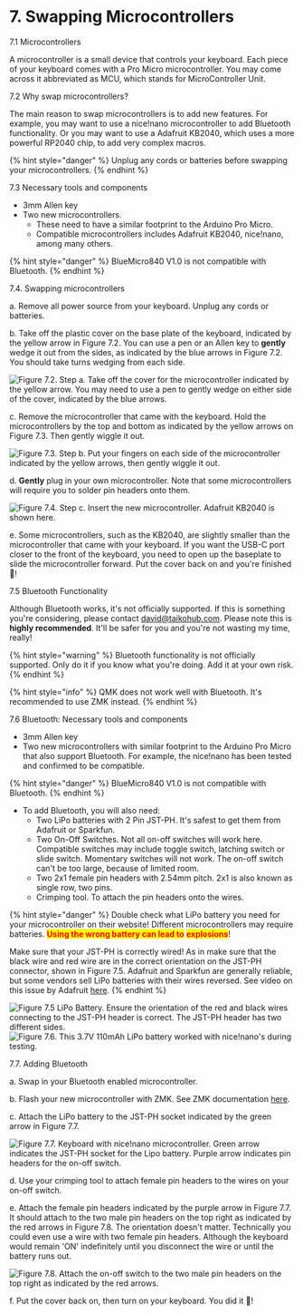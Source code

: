 # 7. Swapping Microcontrollers

7.1 Microcontrollers

A microcontroller is a small device that controls your keyboard. Each piece of your keyboard comes with a Pro Micro microcontroller. You may come across it abbreviated as MCU, which stands for MicroController Unit.



7.2 Why swap microcontrollers?

The main reason to swap microcontrollers is to add new features. For example, you may want to use a nice!nano microcontroller to add Bluetooth functionality. Or you may want to use a Adafruit KB2040, which uses a more powerful RP2040 chip, to add very complex macros.&#x20;

{% hint style="danger" %}
Unplug any cords or batteries before swapping your microcontrollers.
{% endhint %}



7.3 Necessary tools and components

* 3mm Allen key
* Two new microcontrollers.
  * These need to have a similar footprint to the Arduino Pro Micro.&#x20;
  * Compatible microcontrollers includes Adafruit KB2040, nice!nano, among many others.&#x20;

{% hint style="danger" %}
BlueMicro840 V1.0 is not compatible with Bluetooth.
{% endhint %}



7.4. Swapping microcontrollers

a. Remove all power source from your keyboard. Unplug any cords or batteries.

b. Take off the plastic cover on the base plate of the keyboard, indicated by the yellow arrow in Figure 7.2. You can use a pen or an Allen key to **gently** wedge it out from the sides, as indicated by the blue arrows in Figure 7.2. You should take turns wedging from each side.

![Figure 7.2. Step a. Take off the cover for the microcontroller indicated by the yellow arrow. You may need to use a pen to gently wedge on either side of the cover, indicated by the blue arrows.](.gitbook/assets/taikorobotics\_ergonomic\_split\_mechanical\_keyboard\_sized\_medium\_base\_plate.jpg)

c. Remove the microcontroller that came with the keyboard. Hold the microcontrollers by the top and bottom as indicated by the yellow arrows on Figure 7.3. Then gently wiggle it out.&#x20;

![Figure 7.3. Step b. Put your fingers on each side of the microcontroller indicated by the yellow arrows, then gently wiggle it out.](.gitbook/assets/taikorobotics\_ergonomic\_split\_mechanical\_keyboard\_sized\_medium\_pro\_micro\_removal.jpg)

d. **Gently** plug in your own microcontroller. Note that some microcontrollers will require you to solder pin headers onto them.

![Figure 7.4. Step c. Insert the new microcontroller. Adafruit KB2040 is shown here.](.gitbook/assets/taikorobotics\_ergonomic\_split\_mechanical\_keyboard\_sized\_medium\_swap\_microcontroller\_to\_adafruit\_kb2040.jpg)

e. Some microcontrollers, such as the KB2040, are slightly smaller than the microcontroller that came with your keyboard. If you want the USB-C port closer to the front of the keyboard, you need to open up the baseplate to slide the microcontroller forward. Put the cover back on and you're finished 🎉!



7.5 Bluetooth Functionality

Although Bluetooth works, it's not officially supported. If this is something you're considering, please contact david@taikohub.com. Please note this is **highly recommended**. It'll be safer for you and you're not wasting my time, really!

{% hint style="warning" %}
Bluetooth functionality is not officially supported. Only do it if you know what you're doing. Add it at your own risk.
{% endhint %}

{% hint style="info" %}
QMK does not work well with Bluetooth. It's recommended to use ZMK instead.
{% endhint %}



7.6 Bluetooth: Necessary tools and components

* 3mm Allen key
* Two new microcontrollers with similar footprint to the Arduino Pro Micro that also support Bluetooth. For example, the nice!nano has been tested and confirmed to be compatible.

{% hint style="danger" %}
BlueMicro840 V1.0 is not compatible with Bluetooth.
{% endhint %}

* To add Bluetooth, you will also need:
  * Two LiPo batteries with 2 Pin JST-PH. It's safest to get them from Adafruit or Sparkfun.
  * Two On-Off Switches. Not all on-off switches will work here. Compatible switches may include toggle switch, latching switch or slide switch. Momentary switches will not work. The on-off switch can't be too large, because of limited room.&#x20;
  * Two 2x1 female pin headers with 2.54mm pitch. 2x1 is also known as single row, two pins.
  * Crimping tool. To attach the pin headers onto the wires.

{% hint style="danger" %}
Double check what LiPo battery you need for your microcontroller on their website! Different microcontrollers may require batteries. <mark style="color:red;">**Using the wrong battery can lead to**</mark> <mark style="color:red;">**explosions**</mark>!

Make sure that your JST-PH is correctly wired! As in make sure that the black wire and red wire are in the correct orientation on the JST-PH connector, shown in Figure 7.5. Adafruit and Sparkfun are generally reliable, but some vendors sell LiPo batteries with their wires reversed. See video on this issue by Adafruit [here](https://www.youtube.com/watch?v=ILArrTIMFyM).
{% endhint %}

![Figure 7.5 LiPo Battery. Ensure the orientation of the red and black wires connecting to the JST-PH header is correct. The JST-PH header has two different sides.](.gitbook/assets/lipo\_battery\_caution.png) ![Figure 7.6. This 3.7V 110mAh LiPo battery worked with nice!nano's during testing.](.gitbook/assets/lipo\_battery.jpg)



7.7. Adding Bluetooth

a. Swap in your Bluetooth enabled microcontroller.

b. Flash your new microcontroller with ZMK. See ZMK documentation [here](https://zmk.dev/docs/user-setup).

c. Attach the LiPo battery to the JST-PH socket indicated by the green arrow in Figure 7.7.

![Figure 7.7. Keyboard with nice!nano microcontroller. Green arrow indicates the JST-PH socket for the Lipo battery. Purple arrow indicates pin headers for the on-off switch.](.gitbook/assets/taikorobotics\_ergonomic\_split\_mechanical\_keyboard\_sized\_medium\_swap\_microcontroller\_to\_nice\_nano\_assembly.jpg)

d. Use your crimping tool to attach female pin headers to the wires on your on-off switch.

e. Attach the female pin headers indicated by the purple arrow in Figure 7.7. It should attach to the two male pin headers on the top right as indicated by the red arrows in Figure 7.8. The orientation doesn't matter. Technically you could even use a wire with two female pin headers. Although the keyboard would remain 'ON' indefinitely until you disconnect the wire or until the battery runs out.

![Figure 7.8. Attach the on-off switch to the two male pin headers on the top right as indicated by the red arrows.](.gitbook/assets/male\_pin\_headers\_for\_on\_off\_switch.jpg)

f. Put the cover back on, then turn on your keyboard. You did it 🎉!

